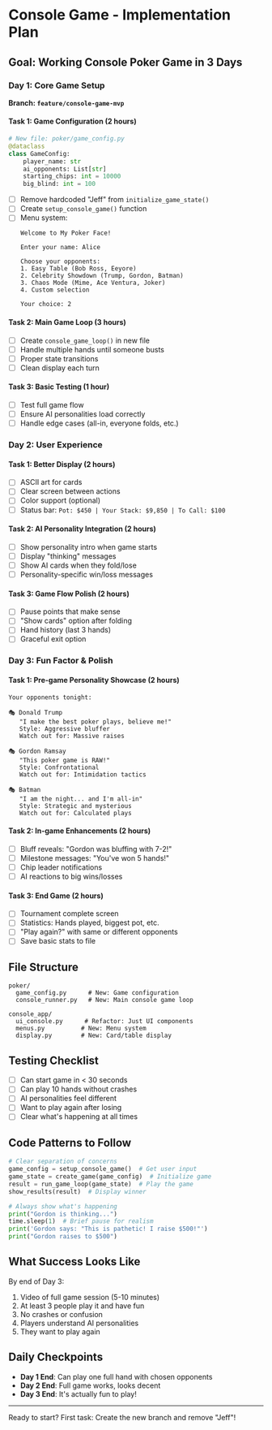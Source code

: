 # Console Game - Implementation Plan

## Goal: Working Console Poker Game in 3 Days

### Day 1: Core Game Setup
**Branch: `feature/console-game-mvp`**

#### Task 1: Game Configuration (2 hours)
```python
# New file: poker/game_config.py
@dataclass
class GameConfig:
    player_name: str
    ai_opponents: List[str]
    starting_chips: int = 10000
    big_blind: int = 100
```

- [ ] Remove hardcoded "Jeff" from `initialize_game_state()`
- [ ] Create `setup_console_game()` function
- [ ] Menu system:
  ```
  Welcome to My Poker Face!
  
  Enter your name: Alice
  
  Choose your opponents:
  1. Easy Table (Bob Ross, Eeyore)
  2. Celebrity Showdown (Trump, Gordon, Batman)  
  3. Chaos Mode (Mime, Ace Ventura, Joker)
  4. Custom selection
  
  Your choice: 2
  ```

#### Task 2: Main Game Loop (3 hours)
- [ ] Create `console_game_loop()` in new file
- [ ] Handle multiple hands until someone busts
- [ ] Proper state transitions
- [ ] Clean display each turn

#### Task 3: Basic Testing (1 hour)
- [ ] Test full game flow
- [ ] Ensure AI personalities load correctly
- [ ] Handle edge cases (all-in, everyone folds, etc.)

### Day 2: User Experience

#### Task 1: Better Display (2 hours)
- [ ] ASCII art for cards
- [ ] Clear screen between actions
- [ ] Color support (optional)
- [ ] Status bar: `Pot: $450 | Your Stack: $9,850 | To Call: $100`

#### Task 2: AI Personality Integration (2 hours)
- [ ] Show personality intro when game starts
- [ ] Display "thinking" messages
- [ ] Show AI cards when they fold/lose
- [ ] Personality-specific win/loss messages

#### Task 3: Game Flow Polish (2 hours)
- [ ] Pause points that make sense
- [ ] "Show cards" option after folding
- [ ] Hand history (last 3 hands)
- [ ] Graceful exit option

### Day 3: Fun Factor & Polish

#### Task 1: Pre-game Personality Showcase (2 hours)
```
Your opponents tonight:

🎭 Donald Trump
   "I make the best poker plays, believe me!"
   Style: Aggressive bluffer
   Watch out for: Massive raises

🎭 Gordon Ramsay  
   "This poker game is RAW!"
   Style: Confrontational
   Watch out for: Intimidation tactics

🎭 Batman
   "I am the night... and I'm all-in"
   Style: Strategic and mysterious
   Watch out for: Calculated plays
```

#### Task 2: In-game Enhancements (2 hours)
- [ ] Bluff reveals: "Gordon was bluffing with 7-2!"
- [ ] Milestone messages: "You've won 5 hands!"
- [ ] Chip leader notifications
- [ ] AI reactions to big wins/losses

#### Task 3: End Game (2 hours)
- [ ] Tournament complete screen
- [ ] Statistics: Hands played, biggest pot, etc.
- [ ] "Play again?" with same or different opponents
- [ ] Save basic stats to file

## File Structure
```
poker/
  game_config.py      # New: Game configuration
  console_runner.py   # New: Main console game loop
  
console_app/
  ui_console.py      # Refactor: Just UI components
  menus.py          # New: Menu system
  display.py        # New: Card/table display
```

## Testing Checklist
- [ ] Can start game in < 30 seconds
- [ ] Can play 10 hands without crashes
- [ ] AI personalities feel different
- [ ] Want to play again after losing
- [ ] Clear what's happening at all times

## Code Patterns to Follow
```python
# Clear separation of concerns
game_config = setup_console_game()  # Get user input
game_state = create_game(game_config)  # Initialize game
result = run_game_loop(game_state)  # Play the game
show_results(result)  # Display winner

# Always show what's happening
print("Gordon is thinking...")
time.sleep(1)  # Brief pause for realism
print('Gordon says: "This is pathetic! I raise $500!"')
print("Gordon raises to $500")
```

## What Success Looks Like
By end of Day 3:
1. Video of full game session (5-10 minutes)
2. At least 3 people play it and have fun
3. No crashes or confusion
4. Players understand AI personalities
5. They want to play again

## Daily Checkpoints
- **Day 1 End**: Can play one full hand with chosen opponents
- **Day 2 End**: Full game works, looks decent
- **Day 3 End**: It's actually fun to play!

---

Ready to start? First task: Create the new branch and remove "Jeff"!